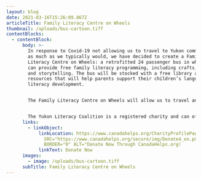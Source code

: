 ```yaml
---
layout: blog
date: 2021-03-16T15:26:09.867Z
articleTitle: Family Literacy Centre on Wheels
thumbnail: /uploads/bus-cartoon.tiff
contentBlocks:
  - contentBlock:
      body: >-
        In response to Covid-19 not allowing us to travel to Yukon communities
        as much as we typically would, we have decided to create a Family
        Literacy Centre on Wheels: a retrofitted 24 passenger bus in which we
        can provide free family literacy programming, including crafts, games
        and storytelling. The bus will be stocked with a free library and
        resources that will help parents support their children’s language and
        literacy development.


        The Family Literacy Centre on Wheels will allow us to travel and deliver programs in rural communities and at gatherings including festivals, fish camps, culture camps, general assemblies and kids summer camps.


        The Yukon Literacy Coalition is a registered charity and can offer tax receipts for donations. Every dollar helps us get closer to our goal! If you'd like to donate to the Family Literacy Centre on Wheels, please click the 'Donate Now' button. Thank you!
      links:
        - linkObject:
            linkLocation: https://www.canadahelps.org/CharityProfilePage.aspx?CharityID=d98831"><IMG
              SRC="https://www.canadahelps.org/secure/img/Donate4_en.png"
              BORDER="0" ALT="Donate Now Through CanadaHelps.org!
            linkText: Donate Now
      images:
        - image: /uploads/bus-cartoon.tiff
      subTitle: Family Literacy Centre on Wheels
---
```

